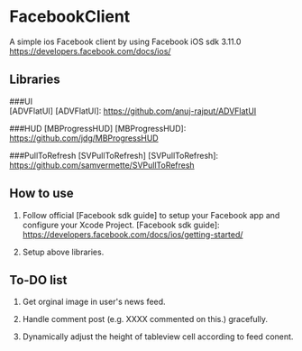 FacebookClient
==============

A simple ios Facebook client by using Facebook iOS sdk 3.11.0 https://developers.facebook.com/docs/ios/

Libraries
---------

###UI         
[ADVFlatUI] 
[ADVFlatUI]: https://github.com/anuj-rajput/ADVFlatUI

###HUD
[MBProgressHUD]
[MBProgressHUD]: https://github.com/jdg/MBProgressHUD

###PullToRefresh
[SVPullToRefresh]
[SVPullToRefresh]: https://github.com/samvermette/SVPullToRefresh

How to use
----------
1. Follow official [Facebook sdk guide] to setup your Facebook app and configure your Xcode Project.
[Facebook sdk guide]: https://developers.facebook.com/docs/ios/getting-started/

2. Setup above libraries.

To-DO list
----------

1. Get orginal image in user's news feed.

2. Handle comment post (e.g. XXXX commented on this.) gracefully.

3. Dynamically adjust the height of tableview cell according to feed conent.
